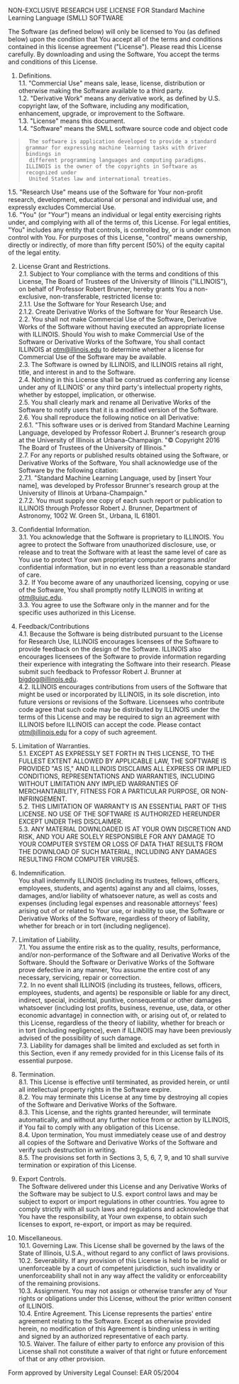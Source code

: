 NON-EXCLUSIVE RESEARCH USE LICENSE FOR
Standard Machine Learning Language (SMLL) SOFTWARE

The Software (as defined below) will only be licensed to You (as defined below) upon the condition that You accept all of the terms and conditions contained in this license agreement ("License").  Please read this License carefully. By downloading and using the Software, You accept the terms and conditions of this License.   

1. Definitions.  
   1.1.  "Commercial Use" means sale, lease, license, distribution or otherwise making the Software available to a third party.  
   1.2. "Derivative Work" means any derivative work, as defined by U.S. copyright law, of the Software, including any modification, enhancement, upgrade, or improvement to the Software.  
   1.3.  "License" means this document.  
   1.4. "Software" means the SMLL software source code and object code    
>      The software is application developed to provide a standard grammar for expressing machine learning tasks with driver bindings in 
>      different programming languages and computing paradigms. ILLINOIS is the owner of the copyrights in Software as recognized under 
>      United States law and international treaties.  

   1.5.  "Research Use" means use of the Software for Your non-profit research, development, educational or personal and individual use, and expressly excludes Commercial Use.  
   1.6. "You" (or "Your") means an individual or legal entity exercising rights under, and complying with all of the terms of, this License.  For legal entities, "You" includes any entity that controls, is controlled by, or is under common control with You. For purposes of this License, "control" means ownership, directly or indirectly, of more than fifty percent (50%) of the equity capital of the legal entity.  

2. License Grant and Restrictions.  
   2.1. Subject to Your compliance with the terms and conditions of this License, The Board of Trustees of the University of Illinois ("ILLINOIS"), on behalf of Professor Robert Brunner, hereby grants You a non-exclusive, non-transferable, restricted license to:  
2.1.1. Use the Software for Your Research Use; and  
2.1.2. Create Derivative Works of the Software for Your Research Use.  
   2.2. You shall not make Commercial Use of the Software, Derivative Works of the Software without having executed an appropriate license with ILLINOIS.  Should You wish to make Commercial Use of the Software or Derivative Works of the Software, You shall contact ILLINOIS at otm@illinois.edu to determine whether a license for Commercial Use of the Software may be available.  
   2.3. The Software is owned by ILLINOIS, and ILLINOIS retains all right, title, and interest in and to the Software.  
   2.4. Nothing in this License shall be construed as conferring any license under any of ILLINOIS' or any third party's intellectual property rights, whether by estoppel, implication, or otherwise.  
   2.5. You shall clearly mark and rename all Derivative Works of the Software to notify users that it is a modified version of the Software.  
   2.6. You shall reproduce the following notice on all Derivative:  
2.6.1. "This software uses or is derived from Standard Machine Learning Language, developed by Professor Robert J. Brunner's research group at the University of Illinois at Urbana-Champaign. "&copy; Copyright 2016 The Board of Trustees of the University of Illinois."  
   2.7. For any reports or published results obtained using the Software, or Derivative Works of the Software, You shall acknowledge use of the Software by the following citation:  
2.7.1. "Standard Machine Learning Language, used by [insert Your name], was developed by Professor Brunner's research group at the University of Illinois at Urbana-Champaign."  
2.7.2. You must supply one copy of each such report or publication to ILLINOIS through Professor Robert J. Brunner, Department of Astronomy, 1002 W. Green St., Urbana, IL 61801.   

3. Confidential Information.  
   3.1. You acknowledge that the Software is proprietary to ILLINOIS.  You agree to protect the Software from unauthorized disclosure, use, or release and to treat the Software with at least the same level of care as You use to protect Your own proprietary computer programs and/or confidential information, but in no event less than a reasonable standard of care.  
   3.2. If You become aware of any unauthorized licensing, copying or use of the Software, You shall promptly notify ILLINOIS in writing at otm@uiuc.edu.  
   3.3. You agree to use the Software only in the manner and for the specific uses authorized in this License.  

4. Feedback/Contributions  
   4.1. Because the Software is being distributed pursuant to the License for Research Use, ILLINOIS encourages licensees of the Software to provide feedback on the design of the Software.  ILLINOIS also encourages licensees of the Software to provide information regarding their experience with integrating the Software into their research.  Please submit such feedback to Professor Robert J. Brunner at bigdog@illinois.edu.  
   4.2. ILLINOIS encourages contributions from users of the Software that might be used or incorporated by ILLINOIS, in its sole discretion, into future versions or revisions of the Software.  Licensees who contribute code agree that such code may be distributed by ILLINOIS under the terms of this License and may be required to sign an agreement with ILLINOIS before ILLINOIS can accept the code.  Please contact otm@illinois.edu for a copy of such agreement.  

5. Limitation of Warranties.  
   5.1. EXCEPT AS EXPRESSLY SET FORTH IN THIS LICENSE, TO THE FULLEST EXTENT ALLOWED BY APPLICABLE LAW, THE SOFTWARE IS PROVIDED "AS IS," AND ILLINOIS DISCLAIMS ALL EXPRESS OR IMPLIED CONDITIONS, REPRESENTATIONS AND WARRANTIES, INCLUDING WITHOUT LIMITATION ANY IMPLIED WARRANTIES OF MERCHANTABILITY, FITNESS FOR A PARTICULAR PURPOSE, OR NON-INFRINGEMENT.  
   5.2. THIS LIMITATION OF WARRANTY IS AN ESSENTIAL PART OF THIS LICENSE.  NO USE OF THE SOFTWARE IS AUTHORIZED HEREUNDER EXCEPT UNDER THIS DISCLAIMER.  
   5.3. ANY MATERIAL DOWNLOADED IS AT YOUR OWN DISCRETION AND RISK, AND YOU ARE SOLELY RESPONSIBLE FOR ANY DAMAGE TO YOUR COMPUTER SYSTEM OR LOSS OF DATA THAT RESULTS FROM THE DOWNLOAD OF SUCH MATERIAL, INCLUDING ANY DAMAGES RESULTING FROM COMPUTER VIRUSES.  

6. Indemnification.  
   You shall indemnify ILLINOIS (including its trustees, fellows, officers, employees, students, and agents) against any and all claims, losses, damages, and/or liability of whatsoever nature, as well as costs and expenses (including legal expenses and reasonable attorneys' fees) arising out of or related to Your use, or inability to use, the Software or Derivative Works of the Software, regardless of theory of liability, whether for breach or in tort (including negligence).  

7. Limitation of Liability.  
   7.1. You assume the entire risk as to the quality, results, performance, and/or non-performance of the Software and all Derivative Works of the Software.  Should the Software or Derivative Works of the Software prove defective in any manner, You assume the entire cost of any necessary, servicing, repair or correction.  
   7.2. In no event shall ILLINOIS (including its trustees, fellows, officers, employees, students, and agents) be responsible or liable for any direct, indirect, special, incidental, punitive, consequential or other damages whatsoever (including lost profits, business, revenue, use, data, or other economic advantage) in connection with, or arising out of, or related to this License, regardless of the theory of liability, whether for breach or in tort (including negligence), even if ILLINOIS may have been previously advised of the possibility of such damage.  
   7.3. Liability for damages shall be limited and excluded as set forth in this Section, even if any remedy provided for in this License fails of its essential purpose.  

8. Termination.  
   8.1. This License is effective until terminated, as provided herein, or until all intellectual property rights in the Software expire.    
   8.2. You may terminate this License at any time by destroying all copies of the Software and Derivative Works of the Software.  
   8.3. This License, and the rights granted hereunder, will terminate automatically, and without any further notice from or action by ILLINOIS, if You fail to comply with any obligation of this License.  
   8.4. Upon termination, You must immediately cease use of and destroy all copies of the Software and Derivative Works of the Software and verify such destruction in writing.  
   8.5. The provisions set forth in Sections 3, 5, 6, 7, 9, and 10 shall survive termination or expiration of this License.  

9. Export Controls.   
   The Software delivered under this License and any Derivative Works of the Software may be subject to U.S. export control laws and may be subject to export or import regulations in other countries.  You agree to comply strictly with all such laws and regulations and acknowledge that You have the responsibility, at Your own expense, to obtain such licenses to export, re-export, or import as may be required.  

10. Miscellaneous.  
   10.1. Governing Law.  This License shall be governed by the laws of the State of Illinois, U.S.A., without regard to any conflict of laws provisions.  
   10.2. Severability.  If any provision of this License is held to be invalid or unenforceable by a court of competent jurisdiction, such invalidity or unenforceability shall not in any way affect the validity or enforceability of the remaining provisions.  
   10.3. Assignment.  You may not assign or otherwise transfer any of Your rights or obligations under this License, without the prior written consent of ILLINOIS.  
   10.4. Entire Agreement.  This License represents the parties' entire agreement relating to the Software.  Except as otherwise provided herein, no modification of this Agreement is binding unless in writing and signed by an authorized representative of each party.  
   10.5. Waiver.  The failure of either party to enforce any provision of this License shall not constitute a waiver of that right or future enforcement of that or any other provision.  

Form approved by University Legal Counsel: EAR 05/2004


